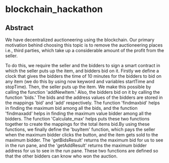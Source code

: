 # blockchain_hackathon

## Abstract

We have decentralized auctioneering using the blockchain. Our primary motivation behind choosing this topic is to remove the auctioneering places i.e., third parties, which take up a considerable amount of the profit from the seller.

 To do this, we require the seller and the bidders to sign a smart contract in which the seller puts up the item, and bidders bid on it. Firstly we define a clock that gives the bidders the time of 10 minutes for the bidders to bid on any item (we do this by using now keyword and variables startTime and stopTime). Then, the seller puts up the item. We make this possible by calling the function 'addNewItem.' Also, the bidders bid on it by calling the function 'bids.' The bids and the address values of the bidders are stored in the mappings  'bid' and 'add' respectively. The function 'findmaxbid' helps in finding the maximum bid among all the bids, and the function 'findmaxadd' helps in finding the maximum value bidder among all the bidders. The function 'Calculate_max' helps puts these two functions together to create the mappings for the total items bid.By using these functions, we finally define the 'buyItem' function, which pays the seller when the maximum bidder clicks the button, and the item gets sold to the maximum bidder. The 'getBidsResult'  returns the maximum bid for us to see in the run pane, and the 'getAddResult' returns the maximum bidder address for us to see in the run pane. These two functions are defined so that the other bidders can know who won the auction.
